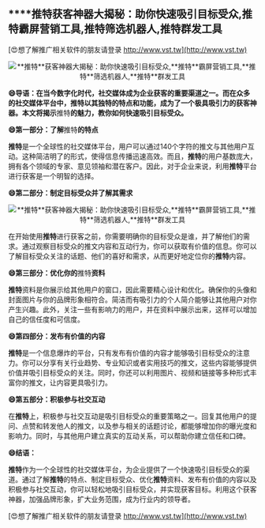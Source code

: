 ## ****推特**获客神器大揭秘：助你快速吸引目标受众,**推特**霸屏营销工具,**推特**筛选机器人,**推特**群发工具**

[😍想了解推广相关软件的朋友请登录 http://www.vst.tw](http://www.vst.tw)

 <center><img src="https://vst.tw/MP4/tuiguang/png/3.png" alt="**推特**获客神器大揭秘：助你快速吸引目标受众,**推特**霸屏营销工具,**推特**筛选机器人,**推特**群发工具"></center>

**😄导语：在当今数字化时代，社交媒体成为企业获客的重要渠道之一。而在众多的社交媒体平台中，**推特**以其独特的特点和功能，成为了一个极具吸引力的获客神器。本文将揭示**推特**的魅力，教你如何快速吸引目标受众。**

**😄第一部分：了解**推特**的特点**

**推特**是一个全球性的社交媒体平台，用户可以通过140个字符的推文与其他用户互动。这种简洁明了的形式，使得信息传播迅速高效。而且，**推特**的用户基数庞大，拥有各个领域的专家、意见领袖和潜在客户。因此，对于企业来说，利用**推特**平台进行获客是一个明智的选择。

**😄第二部分：制定目标受众并了解其需求**

 <center><img src="https://vst.tw/MP4/tuiguang/png/8.png" alt="**推特**获客神器大揭秘：助你快速吸引目标受众,**推特**霸屏营销工具,**推特**筛选机器人,**推特**群发工具"></center>

在开始使用**推特**进行获客之前，你需要明确你的目标受众是谁，并了解他们的需求。通过观察目标受众的推文内容和互动行为，你可以获取有价值的信息。你可以了解目标受众关注的话题、他们的喜好和需求，从而更好地定位你的**推特**内容。

**😄第三部分：优化你的**推特**资料**

**推特**资料是你展示给其他用户的窗口，因此需要精心设计和优化。确保你的头像和封面图片与你的品牌形象相符合。简洁而有吸引力的个人简介能够让其他用户对你产生兴趣。此外，关注一些有影响力的用户，并在资料中展示出来，这样可以增加自己的信任度和可信度。

**😄第四部分：发布有价值的内容**

**推特**是一个信息爆炸的平台，只有发布有价值的内容才能够吸引目标受众的注意力。你可以分享有关行业趋势、专业知识或者实用技巧的推文，这些内容能够提供价值并吸引目标受众的关注。同时，你还可以利用图片、视频和链接等多种形式丰富你的推文，让内容更具吸引力。

**😄第五部分：积极参与社交互动**

在**推特**上，积极参与社交互动是吸引目标受众的重要策略之一。回复其他用户的提问、点赞和转发他人的推文，以及参与相关的话题讨论，都能够增加你的曝光度和影响力。同时，与其他用户建立真实的互动关系，可以帮助你建立信任和口碑。

**😄结语：**

**推特**作为一个全球性的社交媒体平台，为企业提供了一个快速吸引目标受众的渠道。通过了解**推特**的特点、制定目标受众、优化**推特**资料、发布有价值的内容以及积极参与社交互动，你可以轻松地吸引目标受众，并实现获客目标。利用这个获客神器，加强品牌形象，扩大业务范围，成为行业内的领导者。

[😍想了解推广相关软件的朋友请登录 http://www.vst.tw](http://www.vst.tw)



